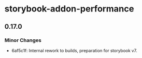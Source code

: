 # storybook-addon-performance

## 0.17.0

### Minor Changes

- 6af5c1f: Internal rework to builds, preparation for storybook v7.
